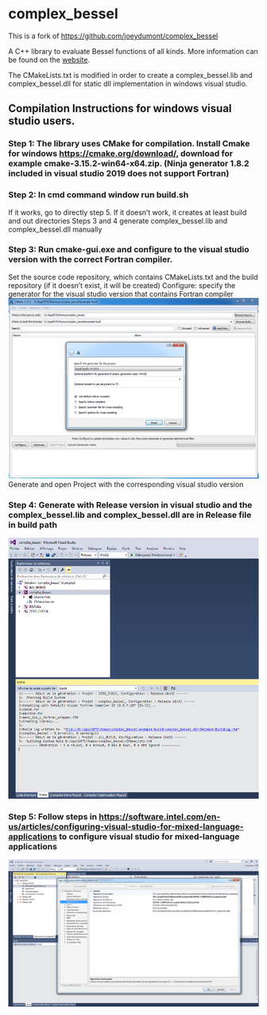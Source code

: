 complex_bessel
==============

This is a fork of https://github.com/joeydumont/complex_bessel

A C++ library to evaluate Bessel functions of all kinds. More information can 
be found on the [website](http://valandil.github.io/complex_bessel).

The CMakeLists.txt is modified in order to create a complex_bessel.lib and complex_bessel.dll for static dll implementation in windows visual studio.

## Compilation Instructions for windows visual studio users. 

### Step 1: The library uses CMake for compilation. Install Cmake for windows https://cmake.org/download/, download for example cmake-3.15.2-win64-x64.zip. (Ninja generator 1.8.2 included in visual studio 2019 does not support Fortran)

### Step 2: In cmd command window run build.sh 
If it works, go to directly step 5.
If it doesn’t work, it creates at least build and out directories
Steps 3 and 4 generate complex_bessel.lib and complex_bessel.dll manually 

### Step 3: Run cmake-gui.exe and configure to the visual studio version with the correct Fortran compiler. 
Set the source code repository, which contains CMakeLists.txt and the build repository (if it doesn’t exist, it will be created)
Configure: specify the generator for the visual studio version that contains Fortran compiler
![Cmake_configure](/tests/Cmake_configure.png)
Generate and open Project with the corresponding visual studio version

### Step 4:	Generate with Release version in visual studio and the complex_bessel.lib and complex_bessel.dll are in Release file in build path
![compile-fortran](/tests/compile-fortran.png)
### Step 5:	Follow steps in https://software.intel.com/en-us/articles/configuring-visual-studio-for-mixed-language-applications to configure visual studio for mixed-language applications
![configure_vs](/tests/configure_vs.png)

